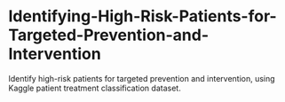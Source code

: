 # Identifying-High-Risk-Patients-for-Targeted-Prevention-and-Intervention
Identify high-risk patients for targeted prevention and intervention, using Kaggle patient treatment classification dataset.
